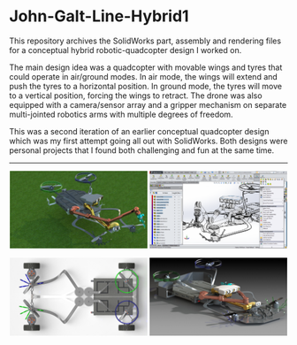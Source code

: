 <h1>John-Galt-Line-Hybrid1</h1>

<p>This repository archives the SolidWorks part, assembly and rendering files for a conceptual hybrid robotic-quadcopter design I worked on.</p>

<p>The main design idea was a quadcopter with movable wings and tyres that could operate in air/ground modes. In air mode, the wings will extend and push the tyres to a horizontal position. In ground mode, the tyres will move to a vertical position, forcing the wings to retract. The drone was also equipped with a camera/sensor array and a gripper mechanism on separate multi-jointed robotics arms with multiple degrees of freedom.</p>

<p>This was a second iteration of an earlier conceptual quadcopter design which was my first attempt going all out with SolidWorks. Both designs were personal projects that I found both challenging and fun at the same time.</p>

<hr>

<p float="center" align="middle">
 <img src="./media/JGL_H1_05.JPG" width="49.5%"/>  <img src="./media/Screenshot (128).png" width="49.5%" />
</p>

<p float="center" align="middle">
  <img src="./media/JGL_H1_01.JPG" width="49.5%" />  <img src="./media/JGL_H1_07.JPG" width="49.5%" />
</p>
